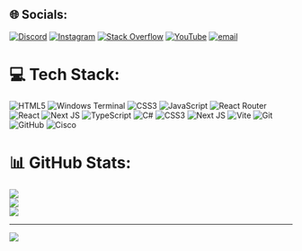 
## 🌐 Socials:
[![Discord](https://img.shields.io/badge/Discord-%237289DA.svg?logo=discord&logoColor=white)](https://discord.gg/aref.t.g) [![Instagram](https://img.shields.io/badge/Instagram-%23E4405F.svg?logo=Instagram&logoColor=white)](https://instagram.com/areftalebi_g) [![Stack Overflow](https://img.shields.io/badge/-Stackoverflow-FE7A16?logo=stack-overflow&logoColor=white)](https://stackoverflow.com/users/ArefTalebi) [![YouTube](https://img.shields.io/badge/YouTube-%23FF0000.svg?logo=YouTube&logoColor=white)](https://youtube.com/@@areftalebi4292) [![email](https://img.shields.io/badge/Email-D14836?logo=gmail&logoColor=white)](mailto:areftalebi759@gmail.com) 

# 💻 Tech Stack:
![HTML5](https://img.shields.io/badge/html5-%23E34F26.svg?style=for-the-badge&logo=html5&logoColor=white) ![Windows Terminal](https://img.shields.io/badge/Windows%20Terminal-%234D4D4D.svg?style=for-the-badge&logo=windows-terminal&logoColor=white) ![CSS3](https://img.shields.io/badge/css3-%231572B6.svg?style=for-the-badge&logo=css3&logoColor=white) ![JavaScript](https://img.shields.io/badge/javascript-%23323330.svg?style=for-the-badge&logo=javascript&logoColor=%23F7DF1E) ![React Router](https://img.shields.io/badge/React_Router-CA4245?style=for-the-badge&logo=react-router&logoColor=white) ![React](https://img.shields.io/badge/react-%2320232a.svg?style=for-the-badge&logo=react&logoColor=%2361DAFB) ![Next JS](https://img.shields.io/badge/Next-black?style=for-the-badge&logo=next.js&logoColor=white) ![TypeScript](https://img.shields.io/badge/typescript-%23007ACC.svg?style=for-the-badge&logo=typescript&logoColor=white) ![C#](https://img.shields.io/badge/c%23-%23239120.svg?style=for-the-badge&logo=csharp&logoColor=white) ![CSS3](https://img.shields.io/badge/css3-%231572B6.svg?style=for-the-badge&logo=css3&logoColor=white) ![Next JS](https://img.shields.io/badge/Next-black?style=for-the-badge&logo=next.js&logoColor=white) ![Vite](https://img.shields.io/badge/vite-%23646CFF.svg?style=for-the-badge&logo=vite&logoColor=white) ![Git](https://img.shields.io/badge/git-%23F05033.svg?style=for-the-badge&logo=git&logoColor=white) ![GitHub](https://img.shields.io/badge/github-%23121011.svg?style=for-the-badge&logo=github&logoColor=white) ![Cisco](https://img.shields.io/badge/cisco-%23049fd9.svg?style=for-the-badge&logo=cisco&logoColor=black)
# 📊 GitHub Stats:
![](https://github-readme-stats.vercel.app/api?username=areftg&theme=dark&hide_border=false&include_all_commits=false&count_private=false)<br/>
![](https://nirzak-streak-stats.vercel.app/?user=areftg&theme=dark&hide_border=false)<br/>
![](https://github-readme-stats.vercel.app/api/top-langs/?username=areftg&theme=dark&hide_border=false&include_all_commits=false&count_private=false&layout=compact)

---
[![](https://visitcount.itsvg.in/api?id=areftg&icon=0&color=0)](https://visitcount.itsvg.in)

<!-- Proudly created with GPRM ( https://gprm.itsvg.in ) -->
